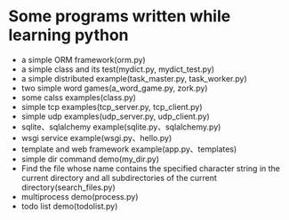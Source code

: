 # Some programs written while learning python

- a simple ORM framework(orm.py)
- a simple class and its test(mydict.py, mydict_test.py)
- a simple distributed example(task_master.py, task_worker.py)
- two simple word games(a_word_game.py, zork.py)
- some calss examples(class.py)
- simple tcp examples(tcp_server.py, tcp_client.py)
- simple udp examples(udp_server.py, udp_client.py)
- sqlite、sqlalchemy example(sqlite.py、sqlalchemy.py)
- wsgi service example(wsgi.py、hello.py)
- template and web framework example(app.py、templates)
- simple dir command demo(my_dir.py)
- Find the file whose name contains the specified character string in the current directory and all subdirectories of the current directory(search_files.py)
- multiprocess demo(process.py)
- todo list demo(todolist.py)
